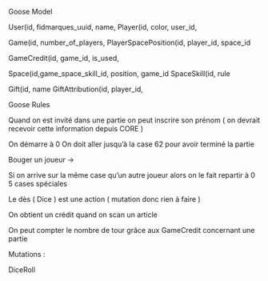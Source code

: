 Goose Model

User(id, fidmarques_uuid, name, 
Player(id, color, user_id,

Game(id, number_of_players, 
PlayerSpacePosition(id, player_id, space_id

GameCredit(id, game_id, is_used, 

Space(id,game_space_skill_id, position, game_id
SpaceSkill(id, rule

Gift(id, name
GiftAttribution(id, player_id, 

Goose Rules

Quand on est invité dans une partie on peut inscrire son prénom ( on devrait recevoir cette information depuis CORE )

On démarre à 0
On doit aller jusqu’à la case 62 pour avoir terminé la partie

Bouger un joueur -> 

Si on arrive sur la même case qu’un autre joueur alors on le fait repartir à 0
5 cases spéciales

Le dès ( Dice ) est une action ( mutation donc rien à faire )

On obtient un crédit quand on scan un article 

On peut compter le nombre de tour grâce aux GameCredit concernant une partie

Mutations :

DiceRoll

